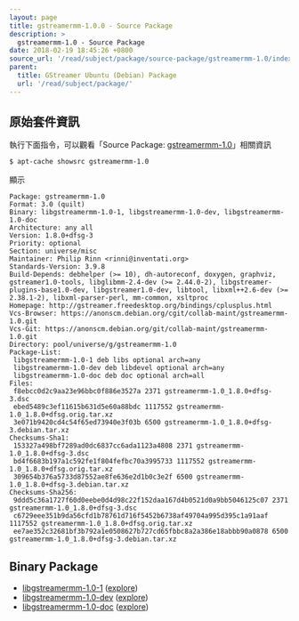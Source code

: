 ```yaml
---
layout: page
title: gstreamermm-1.0.0 - Source Package
description: >
  gstreamermm-1.0 - Source Package
date: 2018-02-19 18:45:26 +0800
source_url: '/read/subject/package/source-package/gstreamermm-1.0/index.md'
parent:
  title: GStreamer Ubuntu (Debian) Package
  url: '/read/subject/package/'
---
```



## 原始套件資訊

執行下面指令，可以觀看「Source Package: [gstreamermm-1.0](https://packages.ubuntu.com/source/artful/gstreamermm-1.0)」相關資訊

``` sh
$ apt-cache showsrc gstreamermm-1.0
```

顯示

```
Package: gstreamermm-1.0
Format: 3.0 (quilt)
Binary: libgstreamermm-1.0-1, libgstreamermm-1.0-dev, libgstreamermm-1.0-doc
Architecture: any all
Version: 1.8.0+dfsg-3
Priority: optional
Section: universe/misc
Maintainer: Philip Rinn <rinni@inventati.org>
Standards-Version: 3.9.8
Build-Depends: debhelper (>= 10), dh-autoreconf, doxygen, graphviz, gstreamer1.0-tools, libglibmm-2.4-dev (>= 2.44.0-2), libgstreamer-plugins-base1.0-dev, libgstreamer1.0-dev, libtool, libxml++2.6-dev (>= 2.38.1-2), libxml-parser-perl, mm-common, xsltproc
Homepage: http://gstreamer.freedesktop.org/bindings/cplusplus.html
Vcs-Browser: https://anonscm.debian.org/cgit/collab-maint/gstreamermm-1.0.git
Vcs-Git: https://anonscm.debian.org/git/collab-maint/gstreamermm-1.0.git
Directory: pool/universe/g/gstreamermm-1.0
Package-List:
 libgstreamermm-1.0-1 deb libs optional arch=any
 libgstreamermm-1.0-dev deb libdevel optional arch=any
 libgstreamermm-1.0-doc deb doc optional arch=all
Files:
 f8ebcc0d2c9aa23e96bbc0f886e3527a 2371 gstreamermm-1.0_1.8.0+dfsg-3.dsc
 ebed5489c3ef11615b631d5e60a88bdc 1117552 gstreamermm-1.0_1.8.0+dfsg.orig.tar.xz
 3e071b9420cd4c54f65ed73940e3f03b 6500 gstreamermm-1.0_1.8.0+dfsg-3.debian.tar.xz
Checksums-Sha1:
 153327a498bf7289ad0dc6837cc6ada1123a4808 2371 gstreamermm-1.0_1.8.0+dfsg-3.dsc
 bd4f6683b197a1c592fe1f804fefbc70a3995733 1117552 gstreamermm-1.0_1.8.0+dfsg.orig.tar.xz
 309654b376a5733d87552ae8fe636e2d1b0c3e2f 6500 gstreamermm-1.0_1.8.0+dfsg-3.debian.tar.xz
Checksums-Sha256:
 9ddd5c36a1727f60d0eebe0d4d98c22f152daa167d4b0521d0a9bb5046125c07 2371 gstreamermm-1.0_1.8.0+dfsg-3.dsc
 c6729eee351b9da56cfd1b78761d716f5452b6738af49704a995d395c1a91aaf 1117552 gstreamermm-1.0_1.8.0+dfsg.orig.tar.xz
 ee7ae352c32681bf3b792a1e0508627b727cd65fbbc8a2a386e18abbb90a0878 6500 gstreamermm-1.0_1.8.0+dfsg-3.debian.tar.xz

```

## Binary Package 

* [libgstreamermm-1.0-1](https://packages.ubuntu.com/artful/libgstreamermm-1.0-1) ([explore](/book-framework-gstreamer/read/subject/package/binary-package/libgstreamermm-1.0-1))
* [libgstreamermm-1.0-dev](https://packages.ubuntu.com/artful/libgstreamermm-1.0-dev) ([explore](/book-framework-gstreamer/read/subject/package/binary-package/libgstreamermm-1.0-dev))
* [libgstreamermm-1.0-doc](https://packages.ubuntu.com/artful/libgstreamermm-1.0-doc) ([explore](/book-framework-gstreamer/read/subject/package/binary-package/libgstreamermm-1.0-doc))


